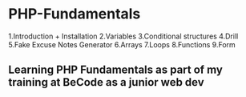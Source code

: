 # PHP-Fundamentals

1.Introduction + Installation
2.Variables
3.Conditional structures
4.Drill
5.Fake Excuse Notes Generator
6.Arrays
7.Loops
8.Functions
9.Form

## Learning PHP Fundamentals as part of my training at BeCode as a junior web dev